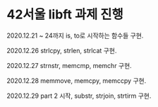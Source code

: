 <h1> 42서울 libft 과제 진행</h1>

2020.12.21 ~ 24까지 is, to로 시작하는 함수들 구현.

2020.12.26 strlcpy, strlen, strlcat 구현.

2020.12.27 strnstr, memcmp, memchr 구현.

2020.12.28 memmove, memcpy, memccpy 구현.

2020.12.29 part 2 시작, substr, strjoin, strtirm 구현.
